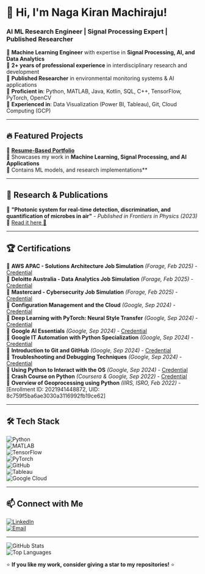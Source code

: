 # 👋 Hi, I'm Naga Kiran Machiraju!  
### AI ML Research Engineer | Signal Processing Expert | Published Researcher  

🔹 **Machine Learning Engineer** with expertise in **Signal Processing, AI, and Data Analytics**  
🔹 **2+ years of professional experience** in interdisciplinary research and development  
🔹 **Published Researcher** in environmental monitoring systems & AI applications  
🔹 **Proficient in**: Python, MATLAB, Java, Kotlin, SQL, C++, TensorFlow, PyTorch, OpenCV  
🔹 **Experienced in**: Data Visualization (Power BI, Tableau), Git, Cloud Computing (GCP)  

---

## 🔥 Featured Projects  
🚀 **[Resume-Based Portfolio](https://github.com/NagaKiran-Machiraju/Resume-Based-Portfolio)**  
📌 Showcases my work in **Machine Learning, Signal Processing, and AI Applications**  
📌 Contains  ML models, and research implementations**  

---

## 📜 Research & Publications  
📌 **"Photonic system for real-time detection, discrimination, and quantification of microbes in air"** - *Published in Frontiers in Physics (2023)*  
📌 [Read it here 📄](https://doi.org/10.3389/fphy.2023.1118885)  

---

## 🏆 Certifications  
📌 **AWS APAC - Solutions Architecture Job Simulation** *(Forage, Feb 2025)* - [Credential](https://www.theforage.com/credentials/bsCCxYyZjDJLfZjcc)  
📌 **Deloitte Australia - Data Analytics Job Simulation** *(Forage, Feb 2025)* - [Credential](https://www.theforage.com/credentials/pnBPimfdxEJzNfAd4)  
📌 **Mastercard - Cybersecurity Job Simulation** *(Forage, Feb 2025)* - [Credential](https://www.theforage.com/credentials/NDXFYXo3pCy8miBMG)  
📌 **Configuration Management and the Cloud** *(Google, Sep 2024)* - [Credential](https://www.coursera.org/verify/EOD1IQD3Y7AT)  
📌 **Deep Learning with PyTorch: Neural Style Transfer** *(Google, Sep 2024)* - [Credential](https://www.coursera.org/verify/DIV6R0FVGBNB)  
📌 **Google AI Essentials** *(Google, Sep 2024)* - [Credential](https://www.coursera.org/verify/Y5QYAG5BG84R)  
📌 **Google IT Automation with Python Specialization** *(Google, Sep 2024)* - [Credential](https://www.coursera.org/verify/GVSNCW56C7CQ)  
📌 **Introduction to Git and GitHub** *(Google, Sep 2024)* - [Credential](https://www.coursera.org/verify/DHMCKOX57X2L)  
📌 **Troubleshooting and Debugging Techniques** *(Google, Sep 2024)* - [Credential](https://www.coursera.org/verify/953Q75XMTESR)  
📌 **Using Python to Interact with the OS** *(Google, Sep 2024)* - [Credential](https://www.coursera.org/verify/ZCUZ2K9J76OL)  
📌 **Crash Course on Python** *(Coursera & Google, Sep 2022)* - [Credential](https://www.coursera.org/verify/8JATVRX5V7VD)  
📌 **Overview of Geoprocessing using Python** *(IIRS, ISRO, Feb 2022)* - [Enrollment ID: 2021941448872, UID: 8c759f5ba6ae3030a3116992fb19ce62]  

---

## 🛠 Tech Stack  
![Python](https://img.shields.io/badge/Python-FFD43B?style=for-the-badge&logo=python&logoColor=blue)  
![MATLAB](https://img.shields.io/badge/MATLAB-0076A8?style=for-the-badge&logo=mathworks&logoColor=white)  
![TensorFlow](https://img.shields.io/badge/TensorFlow-FF6F00?style=for-the-badge&logo=tensorflow&logoColor=white)  
![PyTorch](https://img.shields.io/badge/PyTorch-EE4C2C?style=for-the-badge&logo=pytorch&logoColor=white)  
![GitHub](https://img.shields.io/badge/GitHub-181717?style=for-the-badge&logo=github&logoColor=white)  
![Tableau](https://img.shields.io/badge/Tableau-E97627?style=for-the-badge&logo=tableau&logoColor=white)  
![Google Cloud](https://img.shields.io/badge/GoogleCloud-4285F4?style=for-the-badge&logo=googlecloud&logoColor=white)  

---

## 📫 Connect with Me  
[![LinkedIn](https://img.shields.io/badge/LinkedIn-0077B5?style=for-the-badge&logo=linkedin&logoColor=white)](https://linkedin.com/in/naga-kiran-machiraju-b37364115)  
[![Email](https://img.shields.io/badge/Gmail-D14836?style=for-the-badge&logo=gmail&logoColor=white)](mailto:nagakiranm2021@gmail.com)  

---

![GitHub Stats](https://github-readme-stats.vercel.app/api?username=NagaKiran-Machiraju&show_icons=true&theme=radical)  
![Top Languages](https://github-readme-stats.vercel.app/api/top-langs/?username=NagaKiran-Machiraju&layout=compact&theme=radical)  

⭐ **If you like my work, consider giving a star to my repositories!** ⭐  

